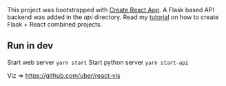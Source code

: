 This project was bootstrapped with [Create React App](https://github.com/facebook/create-react-app).
A Flask based API backend was added in the *api* directory.
Read my [tutorial](https://blog.miguelgrinberg.com/post/how-to-create-a-react--flask-project) on how to create Flask + React combined projects.

## Run in dev

Start web server `yarn start`
Start python server `yarn start-api`

Viz => https://github.com/uber/react-vis